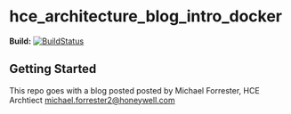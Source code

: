# hce_architecture_blog_intro_docker

**Build:**
[![BuildStatus](https://bamboo.honeywell.com/plugins/servlet/wittified/build-status/FPEHNARM-TILZDSTT)](https://bamboo.honeywell.com/browse/FPEHNARM-TILZDSTT)

## Getting Started

This repo goes with a blog posted posted by Michael Forrester, HCE Archtiect michael.forrester2@honeywell.com


